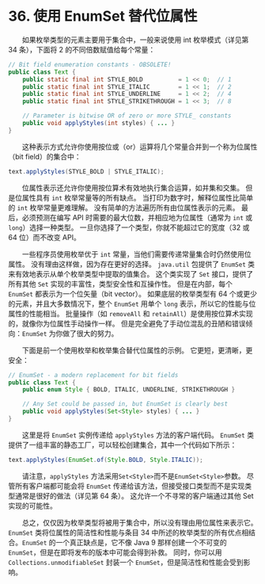 # 36. 使用 EnumSet 替代位属性

　　如果枚举类型的元素主要用于集合中，一般来说使用 int 枚举模式（详见第 34 条），下面将 2 的不同倍数赋值给每个常量：

```java
// Bit field enumeration constants - OBSOLETE!
public class Text {
    public static final int STYLE_BOLD          = 1 << 0;  // 1
    public static final int STYLE_ITALIC        = 1 << 1;  // 2
    public static final int STYLE_UNDERLINE     = 1 << 2;  // 4
    public static final int STYLE_STRIKETHROUGH = 1 << 3;  // 8

    // Parameter is bitwise OR of zero or more STYLE_ constants
    public void applyStyles(int styles) { ... }
}
```

　　这种表示方式允许你使用按位或（or）运算将几个常量合并到一个称为位属性（bit field）的集合中：

```java
text.applyStyles(STYLE_BOLD | STYLE_ITALIC);
```

　　位属性表示还允许你使用按位算术有效地执行集合运算，如并集和交集。 但是位属性具有 `int` 枚举常量等的所有缺点。 当打印为数字时，解释位属性比简单的 `int` 枚举常量更难理解。 没有简单的方法遍历所有由位属性表示的元素。 最后，必须预测在编写 API 时需要的最大位数，并相应地为位属性（通常为 `int` 或 `long`）选择一种类型。 一旦你选择了一个类型，你就不能超过它的宽度（32 或 64 位）而不改变 API。

　　一些程序员使用枚举优于 `int` 常量，当他们需要传递常量集合时仍然使用位属性。 没有理由这样做，因为存在更好的选择。 `java.util` 包提供了 `EnumSet` 类来有效地表示从单个枚举类型中提取的值集合。 这个类实现了 `Set` 接口，提供了所有其他 `Set` 实现的丰富性，类型安全性和互操作性。 但是在内部，每个 `EnumSet` 都表示为一个位矢量（bit vector）。 如果底层的枚举类型有 64 个或更少的元素，并且大多数情况下，整个 `EnumSet` 用单个 `long` 表示，所以它的性能与位属性的性能相当。 批量操作（如 `removeAll` 和 `retainAll`）是使用按位算术实现的，就像你为位属性手动操作一样。 但是完全避免了手动位混乱的丑陋和错误倾向：`EnumSet` 为你做了很大的努力。

　　下面是前一个使用枚举和枚举集合替代位属性的示例。 它更短，更清晰，更安全：

```java
// EnumSet - a modern replacement for bit fields
public class Text {
    public enum Style { BOLD, ITALIC, UNDERLINE, STRIKETHROUGH }

    // Any Set could be passed in, but EnumSet is clearly best
    public void applyStyles(Set<Style> styles) { ... }
}
```

　　这里是将 `EnumSet` 实例传递给 `applyStyles` 方法的客户端代码。 `EnumSet` 类提供了一组丰富的静态工厂，可以轻松创建集合，其中一个代码如下所示：

```java
text.applyStyles(EnumSet.of(Style.BOLD, Style.ITALIC));
```

　　请注意，`applyStyles` 方法采用`Set<Style>`而不是`EnumSet<Style>`参数。 尽管所有客户端都可能会将 `EnumSet` 传递给该方法，但接受接口类型而不是实现类型通常是很好的做法（详见第 64 条）。 这允许一个不寻常的客户端通过其他 Set 实现的可能性。

　　总之，仅仅因为枚举类型将被用于集合中，所以没有理由用位属性来表示它。 `EnumSet` 类将位属性的简洁性和性能与条目 34 中所述的枚举类型的所有优点相结合。`EnumSet` 的一个真正缺点是，它不像 Java 9 那样创建一个不可变的 `EnumSet`，但是在即将发布的版本中可能会得到补救。 同时，你可以用 `Collections.unmodifiableSet` 封装一个 `EnumSet`，但是简洁性和性能会受到影响。




